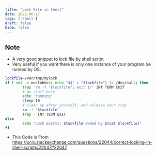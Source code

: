 ```yaml
---
title: "Lock File in Shell"
date: 2022-06-17
tags: ['shell']
draft: false
hide: false
---
```


## Note
* A very good snippet to lock file by shell script
* Very useful if you want there is only one instance of your program be runned by OS.
``` sh
lockfile=/var/tmp/mylock
if ( set -o noclobber; echo "$$" > "$lockfile") 2> /dev/null; then
        trap 'rm -f "$lockfile"; exit $?' INT TERM EXIT
        # do stuff here
        echo 'running'
        sleep 10
        # clean up after yourself, and release your trap
        rm -f "$lockfile"
        trap - INT TERM EXIT
else
        echo "Lock Exists: $lockfile owned by $(cat $lockfile)"
fi
```
* This Code is From https://unix.stackexchange.com/questions/22044/correct-locking-in-shell-scripts/22047#22047